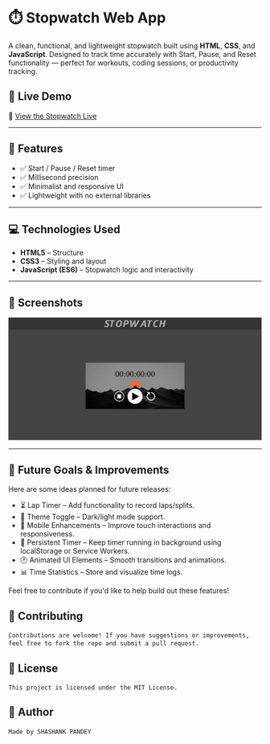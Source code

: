 # ⏱️ Stopwatch Web App

A clean, functional, and lightweight stopwatch built using **HTML**, **CSS**, and **JavaScript**. Designed to track time accurately with Start, Pause, and Reset functionality — perfect for workouts, coding sessions, or productivity tracking.

## 🚀 Live Demo

🔗 [View the Stopwatch Live](https://shashank1220.github.io/STOPWATCH/)

---

## 🧩 Features

- ✅ Start / Pause / Reset timer
- ✅ Millisecond precision
- ✅ Minimalist and responsive UI
- ✅ Lightweight with no external libraries

---

## 💻 Technologies Used

- **HTML5** – Structure
- **CSS3** – Styling and layout
- **JavaScript (ES6)** – Stopwatch logic and interactivity

---

## 📸 Screenshots

![Stopwatch UI](preview.png)

---

##  🌱 Future Goals & Improvements
Here are some ideas planned for future releases:
<ul>
<li>⏳ Lap Timer – Add functionality to record laps/splits.</li>
<li>🎨 Theme Toggle – Dark/light mode support.</li>
<li>📱 Mobile Enhancements – Improve touch interactions and responsiveness.</li>
<li>💾 Persistent Timer – Keep timer running in background using localStorage or Service Workers.</li>
<li>🕐 Animated UI Elements – Smooth transitions and animations.</li>
<li>📊 Time Statistics – Store and visualize time logs.</li>
</ul>

Feel free to contribute if you'd like to help build out these features!

##  🤝 Contributing
    Contributions are welcome! If you have suggestions or improvements, feel free to fork the repo and submit a pull request.

##  📄 License
    This project is licensed under the MIT License.

##  👤 Author

    Made by SHASHANK PANDEY
